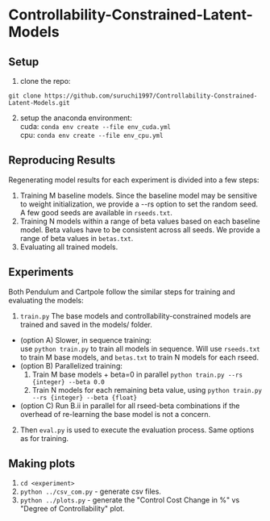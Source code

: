 # Controllability-Constrained-Latent-Models

## Setup

1. clone the repo:     
```
git clone https://github.com/suruchi1997/Controllability-Constrained-Latent-Models.git
```
2. setup the anaconda environment:       
cuda: `conda env create --file env_cuda.yml`       
cpu: `conda env create --file env_cpu.yml`

## Reproducing Results

Regenerating model results for each experiment is divided into a few steps:

1. Training M baseline models. Since the baseline model may be sensitive to weight initialization, we provide a 
 --rs option to set the random seed. A few good seeds are available in `rseeds.txt`.
2. Training N models within a range of beta values based on each baseline model. Beta values 
have to be consistent across all seeds. We provide a range of beta values in `betas.txt`.
3. Evaluating all trained models.

## Experiments 

Both Pendulum and Cartpole follow the similar steps for training and evaluating the models:

1. `train.py` The base models and controllability-constrained models are trained and saved in the models/ folder.    
* (option A) Slower, in sequence training:   
   use `python train.py` to train all models in sequence. Will use `rseeds.txt` to train M base models,
and `betas.txt` to train N models for each rseed.    
* (option B) Parallelized training:
  1. Train M base models + beta=0 in parallel ```python train.py --rs {integer} --beta 0.0```
  2. Train N models for each remaining beta value, using ```python train.py --rs {integer} --beta {float}```       
* (option C) Run B.ii in parallel for all rseed-beta combinations if the overhead of re-learning the base model is not a concern.
2. Then `eval.py` is used to execute the evaluation process. Same options as for training.

## Making plots
1. `cd <experiment>`
2. `python ../csv_com.py` - generate csv files. 
3. `python ../plots.py` - generate the "Control Cost Change in %" vs "Degree of Controllability" plot.
    
